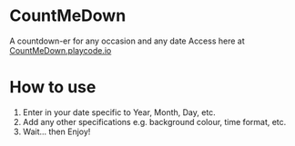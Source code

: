 # CountMeDown
A countdown-er for any occasion and any date
Access here at [CountMeDown.playcode.io](http://countmedown.playcode.io "CountMeDown")

# How to use
1. Enter in your date specific to Year, Month, Day, etc.
2. Add any other specifications e.g. background colour, time format, etc.
3. Wait... then Enjoy!